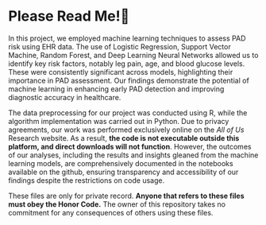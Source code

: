 # Please Read Me!🥺
In this project, we employed machine learning techniques to assess PAD risk using EHR data. The use of Logistic Regression, Support Vector Machine, Random Forest, and Deep Learning Neural Networks allowed us to identify key risk factors, notably leg pain, age, and blood glucose levels. These were consistently significant across models, highlighting their importance in PAD assessment. Our findings demonstrate the potential of machine learning in enhancing early PAD detection and improving diagnostic accuracy in healthcare. 

The data preprocessing for our project was conducted using R, while the algorithm implementation was carried out in Python. Due to privacy agreements, our work was performed exclusively online on the _All of Us_ Research website. As a result, **the code is not executable outside this platform, and direct downloads will not function**. However, the outcomes of our analyses, including the results and insights gleaned from the machine learning models, are comprehensively documented in the notebooks available on the github, ensuring transparency and accessibility of our findings despite the restrictions on code usage.

These files are only for private record. **Anyone that refers to these files must obey the Honor Code.** The owner of this repository takes no commitment for any consequences of others using these files.
